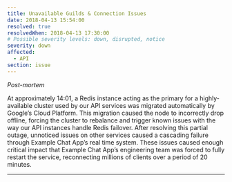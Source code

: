 ```yaml
---
title: Unavailable Guilds & Connection Issues
date: 2018-04-13 15:54:00
resolved: true
resolvedWhen: 2018-04-13 17:30:00
# Possible severity levels: down, disrupted, notice
severity: down
affected:
  - API
section: issue
---
```


*Post-mortem*

At approximately 14:01, a Redis instance acting as the primary for a highly-available cluster used by our API services was migrated automatically by Google’s Cloud Platform. This migration caused the node to incorrectly drop offline, forcing the cluster to rebalance and trigger known issues with the way our API instances handle Redis failover. After resolving this partial outage, unnoticed issues on other services caused a cascading failure through Example Chat App’s real time system. These issues caused enough critical impact that Example Chat App’s engineering team was forced to fully restart the service, reconnecting millions of clients over a period of 20 minutes.


---

